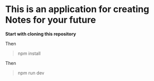 <!-- @format -->

# This is an application for creating Notes for your future

**Start with cloning this repository**

Then

> npm install

Then

> npm run dev
